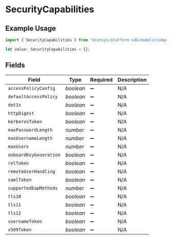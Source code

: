 # SecurityCapabilities

## Example Usage

```typescript
import { SecurityCapabilities } from "@censys/platform-sdk/models/components";

let value: SecurityCapabilities = {};
```

## Fields

| Field                  | Type                   | Required               | Description            |
| ---------------------- | ---------------------- | ---------------------- | ---------------------- |
| `accessPolicyConfig`   | *boolean*              | :heavy_minus_sign:     | N/A                    |
| `defaultAccessPolicy`  | *boolean*              | :heavy_minus_sign:     | N/A                    |
| `dot1x`                | *boolean*              | :heavy_minus_sign:     | N/A                    |
| `httpDigest`           | *boolean*              | :heavy_minus_sign:     | N/A                    |
| `kerberosToken`        | *boolean*              | :heavy_minus_sign:     | N/A                    |
| `maxPasswordLength`    | *number*               | :heavy_minus_sign:     | N/A                    |
| `maxUsernameLength`    | *number*               | :heavy_minus_sign:     | N/A                    |
| `maxUsers`             | *number*               | :heavy_minus_sign:     | N/A                    |
| `onboardKeyGeneration` | *boolean*              | :heavy_minus_sign:     | N/A                    |
| `relToken`             | *boolean*              | :heavy_minus_sign:     | N/A                    |
| `remoteUserHandling`   | *boolean*              | :heavy_minus_sign:     | N/A                    |
| `samlToken`            | *boolean*              | :heavy_minus_sign:     | N/A                    |
| `supportedEapMethods`  | *number*               | :heavy_minus_sign:     | N/A                    |
| `tls10`                | *boolean*              | :heavy_minus_sign:     | N/A                    |
| `tls11`                | *boolean*              | :heavy_minus_sign:     | N/A                    |
| `tls12`                | *boolean*              | :heavy_minus_sign:     | N/A                    |
| `usernameToken`        | *boolean*              | :heavy_minus_sign:     | N/A                    |
| `x509Token`            | *boolean*              | :heavy_minus_sign:     | N/A                    |